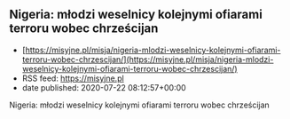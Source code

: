 ## Nigeria: młodzi weselnicy kolejnymi ofiarami terroru wobec chrześcijan
 - [https://misyjne.pl/misja/nigeria-mlodzi-weselnicy-kolejnymi-ofiarami-terroru-wobec-chrzescijan/](https://misyjne.pl/misja/nigeria-mlodzi-weselnicy-kolejnymi-ofiarami-terroru-wobec-chrzescijan/)
 - RSS feed: https://misyjne.pl
 - date published: 2020-07-22 08:12:57+00:00

Nigeria: młodzi weselnicy kolejnymi ofiarami terroru wobec chrześcijan

